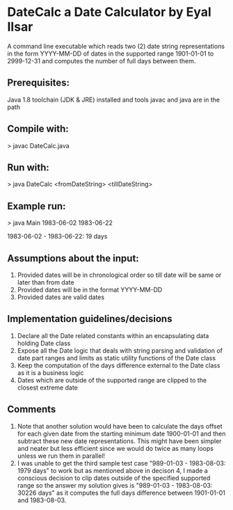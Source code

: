 # DateCalc a Date Calculator by Eyal Ilsar

A command line executable which reads two (2) date string representations in the form YYYY-MM-DD
of dates in the supported range 1901-01-01 to 2999-12-31 and computes the number of full days between them.

## Prerequisites:
Java 1.8 toolchain (JDK & JRE) installed and tools javac and java are in the path

## Compile with:
 \> javac DateCalc.java

## Run with:
 \> java DateCalc \<fromDateString\> \<tillDateString\>

## Example run:
 \> java Main 1983-06-02 1983-06-22

1983-06-02 - 1983-06-22: 19 days

## Assumptions about the input:
 1. Provided dates will be in chronological order so till date will be same or later than from date
 2. Provided dates will be in the format YYYY-MM-DD
 3. Provided dates are valid dates

## Implementation guidelines/decisions
 1. Declare all the Date related constants within an encapsulating data holding Date class
 2. Expose all the Date logic that deals with string parsing and validation of date part ranges and limits as
    static utility functions of the Date class
 3. Keep the computation of the days difference external to the Date class as it is a business logic
 4. Dates which are outside of the supported range are clipped to the closest extreme date

 ## Comments
 1. Note that another solution would have been to calculate the days offset for each given date from the starting
 minimum date 1900-01-01 and then subtract these new date representations. This might have been simpler and neater
 but less efficient since we would do twice as many loops unless we run them in parallel!
 2. I was unable to get the third sample test case "989-01-03 - 1983-08-03: 1979 days" to work but as mentioned
 above in decison 4, I made a conscious decision to clip dates outside of the specified supported range so the
 answer my solution gives is "989-01-03 - 1983-08-03: 30226 days" as it computes the full days difference between
 1901-01-01 and 1983-08-03.
